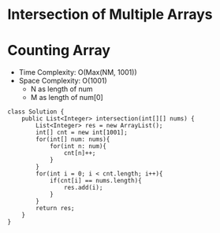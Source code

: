 # Intersection of Multiple Arrays

# Counting Array

- Time Complexity: O(Max(NM, 1001))
- Space Complexity: O(1001)
  - N as length of num
  - M as length of num[0]

```
class Solution {
    public List<Integer> intersection(int[][] nums) {
        List<Integer> res = new ArrayList();
        int[] cnt = new int[1001];
        for(int[] num: nums){
            for(int n: num){
                cnt[n]++;
            }
        }
        for(int i = 0; i < cnt.length; i++){
            if(cnt[i] == nums.length){
                res.add(i);
            }
        }
        return res;
    }
}
```
